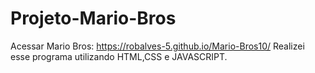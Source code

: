 # Projeto-Mario-Bros
Acessar Mario Bros: https://robalves-5.github.io/Mario-Bros10/
Realizei esse programa utilizando HTML,CSS e JAVASCRIPT.
